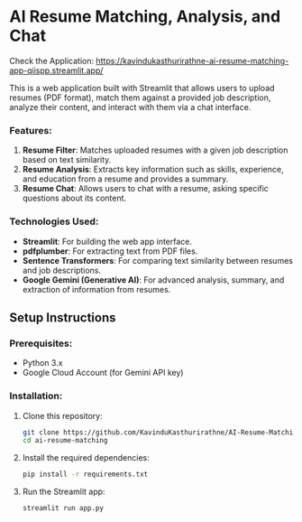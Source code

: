 # AI Resume Matching, Analysis, and Chat

Check the Application: https://kavindukasthurirathne-ai-resume-matching-app-qiispp.streamlit.app/

This is a web application built with Streamlit that allows users to upload resumes (PDF format), match them against a provided job description, analyze their content, and interact with them via a chat interface.

### Features:
1. **Resume Filter**: Matches uploaded resumes with a given job description based on text similarity.
2. **Resume Analysis**: Extracts key information such as skills, experience, and education from a resume and provides a summary.
3. **Resume Chat**: Allows users to chat with a resume, asking specific questions about its content.

### Technologies Used:
- **Streamlit**: For building the web app interface.
- **pdfplumber**: For extracting text from PDF files.
- **Sentence Transformers**: For comparing text similarity between resumes and job descriptions.
- **Google Gemini (Generative AI)**: For advanced analysis, summary, and extraction of information from resumes.

## Setup Instructions

### Prerequisites:
- Python 3.x
- Google Cloud Account (for Gemini API key)

### Installation:
1. Clone this repository:
   ```bash
   git clone https://github.com/KavinduKasthurirathne/AI-Resume-Matching.git
   cd ai-resume-matching

2. Install the required dependencies:
   ```bash
   pip install -r requirements.txt

3. Run the Streamlit app:
   ```bash
   streamlit run app.py
